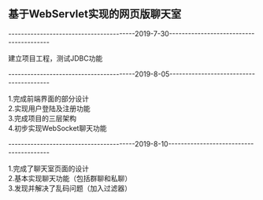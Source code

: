 <!DOCTYPE html>
<html>

<head>
  <meta charset="utf-8">
  <meta name="viewport" content="width=device-width, initial-scale=1.0">
  <title></title>
  <link rel="stylesheet" href="https://stackedit.io/style.css" />
</head>

<body class="stackedit">
  <div class="stackedit__html"><h2><a id="WebServlet_0"></a>基于WebServlet实现的网页版聊天室</h2>
<p>----------------------------------------2019-7-30----------------------------------------</p>
<p>建立项目工程，测试JDBC功能</p>
<p>----------------------------------------2019-8-05----------------------------------------</p>
<p>1.完成前端界面的部分设计<br>
2.实现用户登陆及注册功能<br>
3.完成项目的三层架构<br>
4.初步实现WebSocket聊天功能</p>
<p>----------------------------------------2019-8-10----------------------------------------</p>
<p>1.完成了聊天室页面的设计<br>
2.基本实现聊天功能（包括群聊和私聊）<br>
3.发现并解决了乱码问题（加入过滤器）</p>
</div>
</body>

</html>
